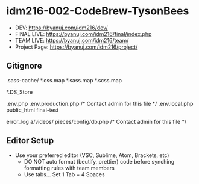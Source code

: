 # idm216-002-CodeBrew-TysonBees

- DEV: https://byanuj.com/idm216/dev/
- FINAL LIVE: https://byanuj.com/idm216/final/index.php
- TEAM LIVE: https://byanuj.com/idm216/team/
- Project Page: https://byanuj.com/idm216/project/

## Gitignore

.sass-cache/
*.css.map
*.sass.map
*.scss.map

*.DS_Store

.env.php
.env.production.php /* Contact admin for this file */
.env.local.php
public_html
final-test

error_log
a/videos/
pieces/config/db.php /* Contact admin for this file */

## Editor Setup

- Use your preferred editor (VSC, Sublime, Atom, Brackets, etc)
  - DO NOT auto format (beutify, prettier) code before synching formatting rules with team members
  - Use tabs... Set 1 Tab = 4 Spaces
